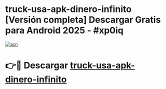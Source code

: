 # truck-usa-apk-dinero-infinito  [Versión completa] Descargar Gratis para Android 2025 - #xp0iq

[![acn](https://github.com/user-attachments/assets/0f9c940e-d8b0-45ae-aac7-cd30a18b3e1c)](https://apps.freeplayer.one?title=truck-usa-apk-dinero-infinito&ref=9F)

# 👉🔴 Descargar [truck-usa-apk-dinero-infinito](https://apps.freeplayer.one?title=truck-usa-apk-dinero-infinito&ref=9F)
